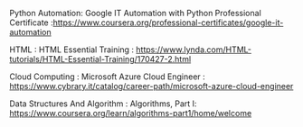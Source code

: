 
Python Automation: Google IT Automation with Python Professional Certificate :https://www.coursera.org/professional-certificates/google-it-automation

HTML : HTML Essential Training : https://www.lynda.com/HTML-tutorials/HTML-Essential-Training/170427-2.html

Cloud Computing : Microsoft Azure Cloud Engineer : https://www.cybrary.it/catalog/career-path/microsoft-azure-cloud-engineer

Data Structures And Algorithm : Algorithms, Part I: https://www.coursera.org/learn/algorithms-part1/home/welcome
